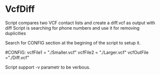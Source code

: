 # VcfDiff
Script compares two VCF contact lists and create a diff.vcf as output with diff
Script is searching for phone numbers and use it for removing duplicities

Search for CONFIG section at the begining of the script to setup it.

#CONFIG:
vcfFile1 = "./Smaller.vcf"
vcfFile2 = "./Larger.vcf"
vcfOutFile ="./Diff.vcf"

Script support -v parametr to be verbous.
